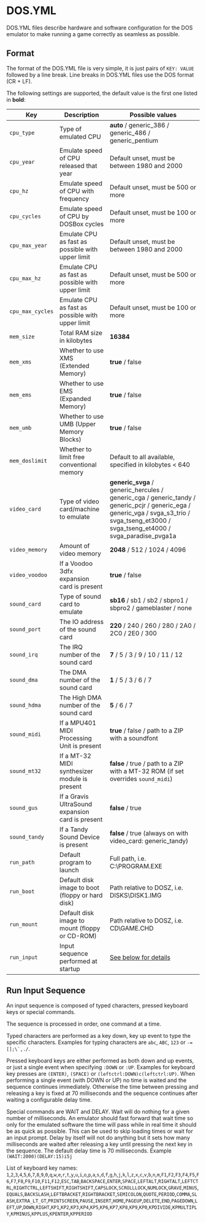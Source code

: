 # DOS.YML
DOS.YML files describe hardware and software configuration for the DOS emulator to make running a game correctly as seamless as possible.

## Format
The format of the DOS.YML file is very simple, it is just pairs of `KEY: VALUE` followed by a line break.
Line breaks in DOS.YML files use the DOS format (CR + LF).

The following settings are supported, the default value is the first one listed in __bold__:

| Key             | Description                                      | Possible values                                             |
| --------------- |--------------------------------------------------|-------------------------------------------------------------|
| `cpu_type`      | Type of emulated CPU                             | __auto__ / generic_386 / generic_486 / generic_pentium      |
| `cpu_year`      | Emulate speed of CPU released that year          | Default unset, must be between 1980 and 2000                |
| `cpu_hz`        | Emulate speed of CPU with frequency              | Default unset, must be 500 or more                          |
| `cpu_cycles`    | Emulate speed of CPU by DOSBox cycles            | Default unset, must be 100 or more                          |
| `cpu_max_year`  | Emulate CPU as fast as possible with upper limit | Default unset, must be between 1980 and 2000                |
| `cpu_max_hz`    | Emulate CPU as fast as possible with upper limit | Default unset, must be 500 or more                          |
| `cpu_max_cycles`| Emulate CPU as fast as possible with upper limit | Default unset, must be 100 or more                          |
| `mem_size`      | Total RAM size in kilobytes                      | __16384__                                                   |
| `mem_xms`       | Whether to use XMS (Extended Memory)             | __true__ / false                                            |
| `mem_ems`       | Whether to use EMS (Expanded Memory)             | __true__ / false                                            |
| `mem_umb`       | Whether to use UMB (Upper Memory Blocks)         | __true__ / false                                            |
| `mem_doslimit`  | Whether to limit free conventional memory        | Default to all available, specified in kilobytes < 640      |
| `video_card`    | Type of video card/machine to emulate            | __generic_svga__ / generic_hercules / generic_cga / generic_tandy / generic_pcjr / generic_ega / generic_vga / svga_s3_trio / svga_tseng_et3000 / svga_tseng_et4000 / svga_paradise_pvga1a |
| `video_memory`  | Amount of video memory                           | __2048__ / 512 / 1024 / 4096                                |
| `video_voodoo`  | If a Voodoo 3dfx expansion card is present       | __true__ / false                                            |
| `sound_card`    | Type of sound card to emulate                    | __sb16__ / sb1 / sb2 / sbpro1 / sbpro2 / gameblaster / none |
| `sound_port`    | The IO address of the sound card                 | __220__ / 240 / 260 / 280 / 2A0 / 2C0 / 2E0 / 300           |
| `sound_irq`     | The IRQ number of the sound card                 | __7__ / 5 / 3 / 9 / 10 / 11 / 12                            |
| `sound_dma`     | The DMA number of the sound card                 | __1__ / 5 / 3 / 6 / 7                                       |
| `sound_hdma`    | The High DMA number of the sound card            | __5__ / 6 / 7                                               |
| `sound_midi`    | If a MPU401 MIDI Processing Unit is present      | __true__ / false / path to a ZIP with a soundfont           |
| `sound_mt32`    | If a MT-32 MIDI synthesizer module is present    | __false__ / true / path to a ZIP with a MT-32 ROM (if set overrides `sound_midi`) |
| `sound_gus`     | If a Gravis UltraSound expansion card is present | __false__ / true                                            |
| `sound_tandy`   | If a Tandy Sound Device is present               | __false__ / true (always on with video_card: generic_tandy) |
| `run_path`      | Default program to launch                        | Full path, i.e. C:\PROGRAM.EXE                              |
| `run_boot`      | Default disk image to boot (floppy or hard disk) | Path relative to DOSZ, i.e. DISKS\DISK1.IMG                 |
| `run_mount`     | Default disk image to mount (floppy or CD-ROM)   | Path relative to DOSZ, i.e. CD\GAME.CHD                     |
| `run_input`     | Input sequence performed at startup              | [See below for details](#run-input-sequence)                |

## Run Input Sequence
An input sequence is composed of typed characters, pressed keyboard keys or special commands.

The sequence is processed in order, one command at a time.

Typed characters are performed as a key down, key up event to type the specific characters.
Examples for typing characters are `abc`, `ABC`, `123` or ``-=[];\`,./``.

Pressed keyboard keys are either performed as both down and up events, or just a single event when specifying `:DOWN` or `:UP`.
Examples for keyboard key presses are `(ENTER)`, `(SPACE)` or `(leftctrl:DOWN)c(leftctrl:UP)`.
When performing a single event (with DOWN or UP) no time is waited and the sequence continues immediately.
Otherwise the time between pressing and releasing a key is fixed at 70 milliseconds and the sequence continues after waiting a configurable delay time.

Special commands are WAIT and DELAY.
Wait will do nothing for a given number of milliseconds. An emulator should fast forward that wait time so only for the emulated software
the time will pass while in real time it should be as quick as possible. This can be used to skip loading times or wait for an input prompt.
Delay by itself will not do anything but it sets how many milliseconds are waited after releasing a key until pressing the next key in the
sequence. The default delay time is 70 milliseconds. Example `(WAIT:2000)(DELAY:15)i5j`

List of keyboard key names: `1`,`2`,`3`,`4`,`5`,`6`,`7`,`8`,`9`,`0`,`q`,`w`,`e`,`r`,`t`,`y`,`u`,`i`,`o`,`p`,`a`,`s`,`d`,`f`,`g`,`h`,`j`,`k`,`l`,`z`,`x`,`c`,`v`,`b`,`n`,`m`,`F1`,`F2`,`F3`,`F4`,`F5`,`F6`,`F7`,`F8`,`F9`,`F10`,`F11`,`F12`,`ESC`,`TAB`,`BACKSPACE`,`ENTER`,`SPACE`,`LEFTALT`,`RIGHTALT`,`LEFTCTRL`,`RIGHTCTRL`,`LEFTSHIFT`,`RIGHTSHIFT`,`CAPSLOCK`,`SCROLLLOCK`,`NUMLOCK`,`GRAVE`,`MINUS`,`EQUALS`,`BACKSLASH`,`LEFTBRACKET`,`RIGHTBRACKET`,`SEMICOLON`,`QUOTE`,`PERIOD`,`COMMA`,`SLASH`,`EXTRA_LT_GT`,`PRINTSCREEN`,`PAUSE`,`INSERT`,`HOME`,`PAGEUP`,`DELETE`,`END`,`PAGEDOWN`,`LEFT`,`UP`,`DOWN`,`RIGHT`,`KP1`,`KP2`,`KP3`,`KP4`,`KP5`,`KP6`,`KP7`,`KP8`,`KP9`,`KP0`,`KPDIVIDE`,`KPMULTIPLY`,`KPMINUS`,`KPPLUS`,`KPENTER`,`KPPERIOD`
